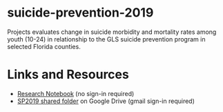 # suicide-prevention-2019
Projects evaluates change in suicide morbidity and mortality rates among youth (10-24) in relationship to the GLS suicide prevention program in selected Florida counties. 


# Links and Resources 
- [Research Notebook][notebook] (no sign-in required)
- [SP2019 shared folder][gdrive] on Google Drive (gmail sign-in required)

[notebook]:https://docs.google.com/document/d/18FjnsYVMOjMArKTW5KhEDzBhgQnpHqaP4VzYytVkzxk/edit?usp=sharing
[gdrive]:https://drive.google.com/drive/folders/1_TQsKTHbliWip72XB-0ncN1am_G8IsYx?usp=sharing
